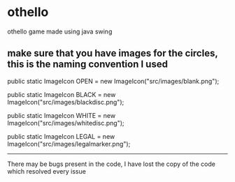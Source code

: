 # othello
othello game made using java swing

make sure that you have images for the circles, this is the naming convention I used
--------------------------------------------------------------------------------------

public static ImageIcon OPEN = new ImageIcon("src/images/blank.png");

public static ImageIcon BLACK = new ImageIcon("src/images/blackdisc.png");

public static ImageIcon WHITE = new ImageIcon("src/images/whitedisc.png");

public static ImageIcon LEGAL = new ImageIcon("src/images/legalmarker.png");

---------------------------------------------------------------------------------
There may be bugs present in the code, I have lost the copy of the code which resolved every issue
